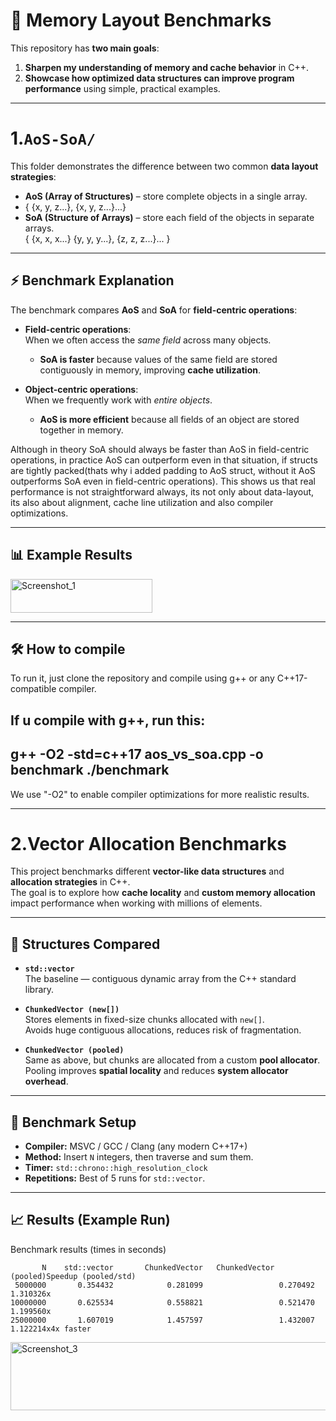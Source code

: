 # 🧠 Memory Layout Benchmarks

This repository has **two main goals**:  

1. **Sharpen my understanding of memory and cache behavior** in C++.  
2. **Showcase how optimized data structures can improve program performance** using simple, practical examples.  

---

# 1.`AoS-SoA/`

This folder demonstrates the difference between two common **data layout strategies**:  

- **AoS (Array of Structures)** – store complete objects in a single array.
- { {x, y, z...}, {x, y, z...}...}
- **SoA (Structure of Arrays)** – store each field of the objects in separate arrays.  
{ {x, x, x...} {y, y, y...}, {z, z, z...}... }
---

## ⚡ Benchmark Explanation

The benchmark compares **AoS** and **SoA** for **field-centric operations**:  

- **Field-centric operations**:  
  When we often access the *same field* across many objects.  
  - **SoA is faster** because values of the same field are stored contiguously in memory, improving **cache utilization**.  

- **Object-centric operations**:  
  When we frequently work with *entire objects*.  
  - **AoS is more efficient** because all fields of an object are stored together in memory.  

Although in theory SoA should always be faster than AoS in field-centric operations, in practice AoS can outperform even in that situation, if structs are tightly packed(thats why i added padding to AoS struct, without it AoS outperforms SoA even in field-centric operations).
This shows us that real performance is not straightforward always, its not only about data-layout, its also about alignment, cache line utilization and also compiler optimizations.


---

## 📊 Example Results
<img width="227" height="54" alt="Screenshot_1" src="https://github.com/user-attachments/assets/b9c8187a-693c-4395-a65b-4226fc1f7cba" />

---

## 🛠️ How to compile

To run it, just clone the repository and compile using g++ or any C++17-compatible compiler.

If u compile with g++, run this:
---
g++ -O2 -std=c++17 aos_vs_soa.cpp -o benchmark
./benchmark
---
We use "-O2" to enable compiler optimizations for more realistic results.

------------------------------------------

# 2.Vector Allocation Benchmarks

This project benchmarks different **vector-like data structures** and **allocation strategies** in C++.  
The goal is to explore how **cache locality** and **custom memory allocation** impact performance when working with millions of elements.

---

## 🚀 Structures Compared

- **`std::vector`**  
  The baseline — contiguous dynamic array from the C++ standard library.  

- **`ChunkedVector (new[])`**  
  Stores elements in fixed-size chunks allocated with `new[]`.  
  Avoids huge contiguous allocations, reduces risk of fragmentation.  

- **`ChunkedVector (pooled)`**  
  Same as above, but chunks are allocated from a custom **pool allocator**.  
  Pooling improves **spatial locality** and reduces **system allocator overhead**.  

---

## 🧪 Benchmark Setup

- **Compiler:** MSVC / GCC / Clang (any modern C++17+)  
- **Method:** Insert `N` integers, then traverse and sum them.  
- **Timer:** `std::chrono::high_resolution_clock`  
- **Repetitions:** Best of 5 runs for `std::vector`.  

---

## 📈 Results (Example Run)

Benchmark results (times in seconds)

           N    std::vector       ChunkedVector   ChunkedVector (pooled)Speedup (pooled/std)
     5000000       0.354432            0.281099                 0.270492            1.310326x
    10000000       0.625534            0.558821                 0.521470            1.199560x
    25000000       1.607019            1.457597                 1.432007            1.122214x4x faster

    
<img width="784" height="109" alt="Screenshot_3" src="https://github.com/user-attachments/assets/f2fcd5ee-7303-4438-946d-29ea7cb65c09" />

